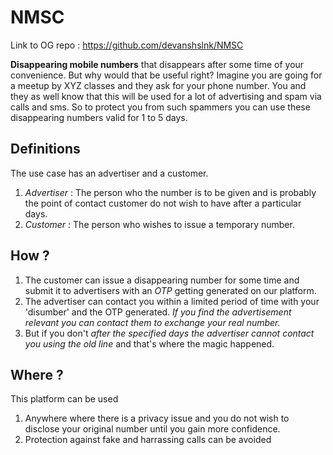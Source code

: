 # NMSC

Link to OG repo : https://github.com/devanshslnk/NMSC

<b>Disappearing mobile numbers</b> that disappears after some time of your convenience. 
But why would that be useful right? 
        Imagine you are going for a meetup by XYZ classes and they ask for your phone number. You and they as well know that this will be used for a lot of advertising and spam via calls and sms. So to protect you from such spammers you can use these disappearing numbers valid for 1 to 5 days. 
        
## Definitions
The use case has an advertiser and a customer. 
1. <em>Advertiser</em> : The person who the number is to be given and is probably the point of contact customer do not wish to have after a particular days.
2. <em>Customer</em> : The person who wishes to issue a temporary number.

## How ?

1. The customer can issue a disappearing number for some time and submit it to advertisers with an <em>OTP</em> getting generated on our platform. 
2. The advertiser can contact you within a limited period of time with your 'disumber' and the OTP generated. <em>If you find the advertisement relevant you can contact them to exchange your real number.</em>
3. But if you don't <em>after the specified days the advertiser cannot contact you using the old line</em> and that's where the magic happened. 

## Where ?

  This platform can be used
  1. Anywhere where there is a privacy issue and you do not wish to disclose your original number until you gain more confidence.
  2. Protection against fake and harrassing calls can be avoided
